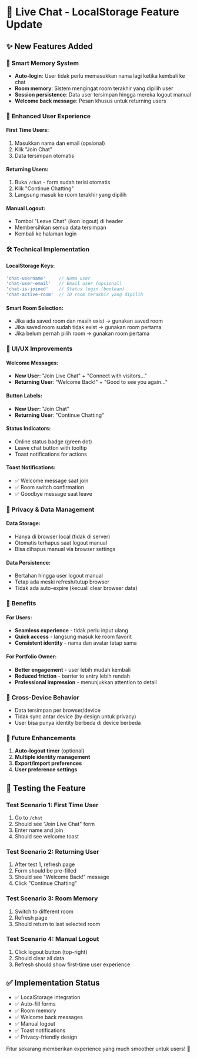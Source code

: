 # 🔄 Live Chat - LocalStorage Feature Update

## ✨ **New Features Added**

### 🧠 **Smart Memory System**
- **Auto-login**: User tidak perlu memasukkan nama lagi ketika kembali ke chat
- **Room memory**: Sistem mengingat room terakhir yang dipilih user
- **Session persistence**: Data user tersimpan hingga mereka logout manual
- **Welcome back message**: Pesan khusus untuk returning users

### 🎯 **Enhanced User Experience**

#### **First Time Users:**
1. Masukkan nama dan email (opsional)
2. Klik "Join Chat" 
3. Data tersimpan otomatis

#### **Returning Users:**
1. Buka `/chat` - form sudah terisi otomatis
2. Klik "Continue Chatting"
3. Langsung masuk ke room terakhir yang dipilih

#### **Manual Logout:**
- Tombol "Leave Chat" (ikon logout) di header
- Membersihkan semua data tersimpan
- Kembali ke halaman login

### 🛠 **Technical Implementation**

#### **LocalStorage Keys:**
```javascript
'chat-username'     // Nama user
'chat-user-email'   // Email user (opsional)
'chat-is-joined'    // Status login (boolean)
'chat-active-room'  // ID room terakhir yang dipilih
```

#### **Smart Room Selection:**
- Jika ada saved room dan masih exist → gunakan saved room
- Jika saved room sudah tidak exist → gunakan room pertama
- Jika belum pernah pilih room → gunakan room pertama

### 🎨 **UI/UX Improvements**

#### **Welcome Messages:**
- **New User**: "Join Live Chat" + "Connect with visitors..."
- **Returning User**: "Welcome Back!" + "Good to see you again..."

#### **Button Labels:**
- **New User**: "Join Chat"
- **Returning User**: "Continue Chatting"

#### **Status Indicators:**
- Online status badge (green dot)
- Leave chat button with tooltip
- Toast notifications for actions

#### **Toast Notifications:**
- ✅ Welcome message saat join
- ✅ Room switch confirmation
- ✅ Goodbye message saat leave

### 🔐 **Privacy & Data Management**

#### **Data Storage:**
- Hanya di browser local (tidak di server)
- Otomatis terhapus saat logout manual
- Bisa dihapus manual via browser settings

#### **Data Persistence:**
- Bertahan hingga user logout manual
- Tetap ada meski refresh/tutup browser
- Tidak ada auto-expire (kecuali clear browser data)

### 🚀 **Benefits**

#### **For Users:**
- **Seamless experience** - tidak perlu input ulang
- **Quick access** - langsung masuk ke room favorit
- **Consistent identity** - nama dan avatar tetap sama

#### **For Portfolio Owner:**
- **Better engagement** - user lebih mudah kembali
- **Reduced friction** - barrier to entry lebih rendah
- **Professional impression** - menunjukkan attention to detail

### 📱 **Cross-Device Behavior**
- Data tersimpan per browser/device
- Tidak sync antar device (by design untuk privacy)
- User bisa punya identity berbeda di device berbeda

### 🔮 **Future Enhancements**
1. **Auto-logout timer** (optional)
2. **Multiple identity management**
3. **Export/import preferences**
4. **User preference settings**

## 🧪 **Testing the Feature**

### Test Scenario 1: First Time User
1. Go to `/chat`
2. Should see "Join Live Chat" form
3. Enter name and join
4. Should see welcome toast

### Test Scenario 2: Returning User
1. After test 1, refresh page
2. Form should be pre-filled
3. Should see "Welcome Back!" message
4. Click "Continue Chatting"

### Test Scenario 3: Room Memory
1. Switch to different room
2. Refresh page
3. Should return to last selected room

### Test Scenario 4: Manual Logout
1. Click logout button (top-right)
2. Should clear all data
3. Refresh should show first-time user experience

## ✅ **Implementation Status**
- ✅ LocalStorage integration
- ✅ Auto-fill forms
- ✅ Room memory
- ✅ Welcome back messages
- ✅ Manual logout
- ✅ Toast notifications
- ✅ Privacy-friendly design

Fitur sekarang memberikan experience yang much smoother untuk users! 🎉
